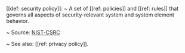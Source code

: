 [[def: security policy]]:
~ A set of [[ref: policies]] and [[ref: rules]] that governs all aspects of security-relevant system and system element behavior.

~ Source: [NIST-CSRC](https://csrc.nist.gov/glossary/term/security_policy)

~ See also: [[ref: privacy policy]].


